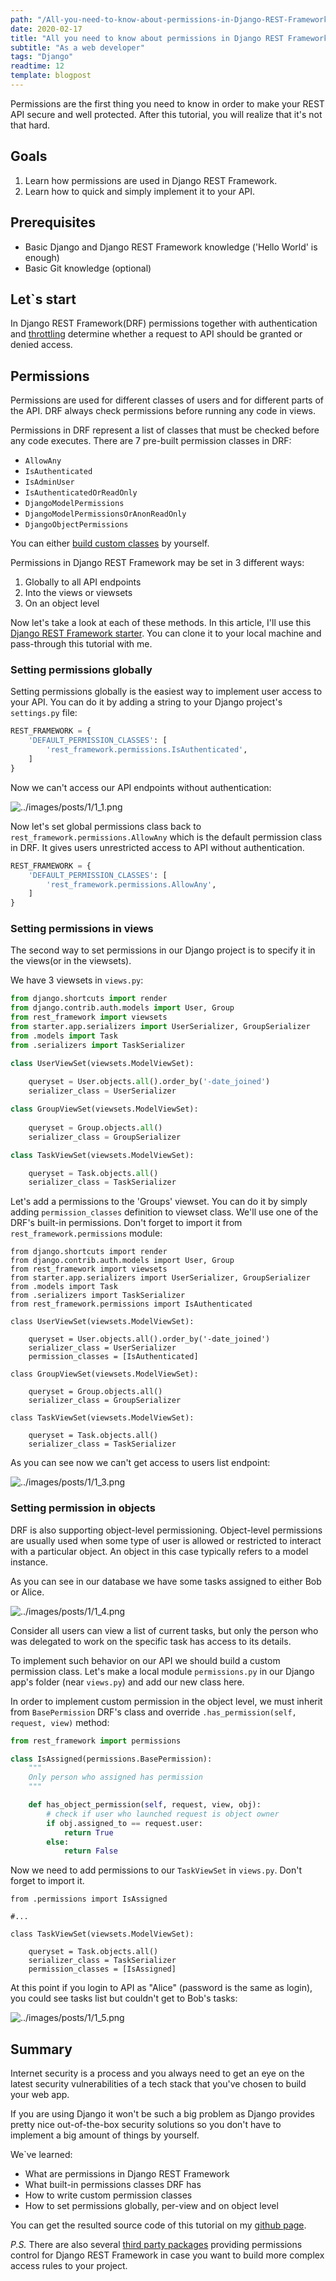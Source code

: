 ```yaml
---
path: "/All-you-need-to-know-about-permissions-in-Django-REST-Framework"
date: 2020-02-17
title: "All you need to know about permissions in Django REST Framework"
subtitle: "As a web developer"
tags: "Django"
readtime: 12
template: blogpost
---
```


Permissions are the first thing you need to know in order to make your REST API secure and well protected. After this tutorial, you will realize that it's not that hard.

## Goals

1. Learn how permissions are used in Django REST Framework.
2. Learn how to quick and simply implement it to your API.

## Prerequisites

- Basic Django and Django REST Framework knowledge ('Hello World' is enough)
- Basic Git knowledge (optional)

## Let`s start

In Django REST Framework(DRF) permissions together with authentication and [throttling](https://www.django-rest-framework.org/api-guide/throttling/) determine whether a request to API should be granted or denied access.

## Permissions

Permissions are used for different classes of users and for different parts of the API. DRF always check permissions before running any code in views.

Permissions in DRF represent a list of classes that must be checked before any code executes. There are 7 pre-built permission classes in DRF:

- `AllowAny`
- `IsAuthenticated`
- `IsAdminUser`
- `IsAuthenticatedOrReadOnly`
- `DjangoModelPermissions`
- `DjangoModelPermissionsOrAnonReadOnly`
- `DjangoObjectPermissions`

You can either [build custom classes](https://www.django-rest-framework.org/api-guide/permissions/#custom-permissions) by yourself.

Permissions in Django REST Framework may be set in 3 different ways:

1. Globally to all API endpoints  
2. Into the views or viewsets
3. On an object level 

Now let's take a look at each of these methods. In this article, I'll use this [Django REST Framework starter](https://github.com/semaphore8/Django-REST-Framework-API-starter.git). You can clone it to your local machine and pass-through this tutorial with me.

### Setting permissions globally

Setting permissions globally is the easiest way to implement user access to your API. You can do it by adding a string to your Django project's `settings.py` file:

```python
REST_FRAMEWORK = {
    'DEFAULT_PERMISSION_CLASSES': [
        'rest_framework.permissions.IsAuthenticated',
    ]
}
```

Now we can't access our API endpoints without authentication:

![../images/posts/1/1_1.png](../images/posts/1/1_1.png)

Now let's set global permissions class back to `rest_framework.permissions.AllowAny`  which is the default permission class in DRF. It gives users unrestricted access to API without authentication.

```python
REST_FRAMEWORK = {
    'DEFAULT_PERMISSION_CLASSES': [
        'rest_framework.permissions.AllowAny',
    ]
}
```



### Setting permissions in views

The second way to set permissions in our Django project is to specify it in the views(or in the viewsets).

We have 3 viewsets in `views.py`:

```python
from django.shortcuts import render
from django.contrib.auth.models import User, Group
from rest_framework import viewsets
from starter.app.serializers import UserSerializer, GroupSerializer
from .models import Task
from .serializers import TaskSerializer

class UserViewSet(viewsets.ModelViewSet):
 
    queryset = User.objects.all().order_by('-date_joined')
    serializer_class = UserSerializer

class GroupViewSet(viewsets.ModelViewSet):
 
    queryset = Group.objects.all()
    serializer_class = GroupSerializer

class TaskViewSet(viewsets.ModelViewSet):

    queryset = Task.objects.all()
    serializer_class = TaskSerializer
```

Let's add a permissions to the 'Groups' viewset. You can do it by simply adding `permission_classes` definition to viewset class. We'll use one of the DRF's built-in permissions. Don't forget to import it from `rest_framework.permissions` module:

```python{7,13}
from django.shortcuts import render
from django.contrib.auth.models import User, Group
from rest_framework import viewsets
from starter.app.serializers import UserSerializer, GroupSerializer
from .models import Task
from .serializers import TaskSerializer
from rest_framework.permissions import IsAuthenticated

class UserViewSet(viewsets.ModelViewSet):
 
    queryset = User.objects.all().order_by('-date_joined')
    serializer_class = UserSerializer
    permission_classes = [IsAuthenticated]

class GroupViewSet(viewsets.ModelViewSet):
 
    queryset = Group.objects.all()
    serializer_class = GroupSerializer

class TaskViewSet(viewsets.ModelViewSet):

    queryset = Task.objects.all()
    serializer_class = TaskSerializer
```

As you can see now we can't get access to users list endpoint:

![../images/posts/1/1_3.png](../images/posts/1/1_3.png)

### Setting permission in objects

DRF is also supporting object-level permissioning. Object-level permissions are usually used when some type of user is allowed or restricted to interact with a particular object. An object in this case typically refers to a model instance.

As you can see in our database we have some tasks assigned to either Bob or Alice.

![../images/posts/1/1_4.png](../images/posts/1/1_4.png)

Consider all users can view a list of current tasks, but only the person who was delegated to work on the specific task has access to its details.

To implement such behavior on our API we should build a custom permission class. Let's make a local module `permissions.py` in our Django app's folder (near `views.py`) and add our new class here.

In order to implement custom permission in the object level, we must inherit from `BasePermission` DRF's class and override `.has_permission(self, request, view)` method:

```python
from rest_framework import permissions

class IsAssigned(permissions.BasePermission): 
    """
    Only person who assigned has permission
    """

    def has_object_permission(self, request, view, obj):
		# check if user who launched request is object owner 
        if obj.assigned_to == request.user: 
            return True
        else:
            return False
```

Now we need to add permissions to our `TaskViewSet` in `views.py`. Don't forget to import it.

```python{1,7}
from .permissions import IsAssigned

#...

class TaskViewSet(viewsets.ModelViewSet):

    queryset = Task.objects.all()
    serializer_class = TaskSerializer
    permission_classes = [IsAssigned]
```

At this point if you login to API as "Alice" (password is the same as login), you could see tasks list but couldn't get to Bob's tasks:

 ![../images/posts/1/1_5.png](../images/posts/1/1_5.png)

## Summary

Internet security is a process and you always need to get an eye on the latest security vulnerabilities of a tech stack that you've chosen to build your web app. 

If you are using Django it won't be such a big problem as Django provides pretty nice out-of-the-box security solutions so you don't have to implement a big amount of things by yourself.

We`ve learned:

- What are permissions in Django REST Framework 
- What built-in permissions classes DRF has
- How to write custom permission classes
- How to set permissions globally, per-view and on object level

You can get the resulted source code of this tutorial on my [github page](https://github.com/semaphore8/Tutorials/tree/master/Django-REST-API-authentication-and-permissions/complete). 

*P.S.* There are also several [third party packages](https://www.django-rest-framework.org/api-guide/permissions/#third-party-packages) providing permissions control for Django REST Framework in case you want to build more complex access rules to your project.